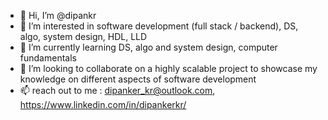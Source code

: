 - 👋 Hi, I’m @dipankr
- 👀 I’m interested in software development (full stack / backend), DS, algo, system design, HDL, LLD
- 🌱 I’m currently learning DS, algo and system design, computer fundamentals 
- 💞️ I’m looking to collaborate on a highly scalable project to showcase my knowledge on different aspects of software development
- 📫 reach out to me : dipanker_kr@outlook.com, https://www.linkedin.com/in/dipankerkr/

<!---
dipankr/dipankr is a ✨ special ✨ repository because its `README.md` (this file) appears on your GitHub profile.
You can click the Preview link to take a look at your changes.
--->

